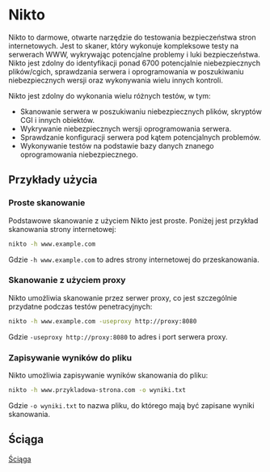# Nikto

Nikto to darmowe, otwarte narzędzie do testowania bezpieczeństwa stron internetowych. Jest to skaner, który wykonuje kompleksowe testy na serwerach WWW, wykrywając potencjalne problemy i luki bezpieczeństwa. Nikto jest zdolny do identyfikacji ponad $6700$ potencjalnie niebezpiecznych plików/cgich, sprawdzania serwera i oprogramowania w poszukiwaniu niebezpiecznych wersji oraz wykonywania wielu innych kontroli.

Nikto jest zdolny do wykonania wielu różnych testów, w tym:

- Skanowanie serwera w poszukiwaniu niebezpiecznych plików, skryptów CGI i innych obiektów.
- Wykrywanie niebezpiecznych wersji oprogramowania serwera.
- Sprawdzanie konfiguracji serwera pod kątem potencjalnych problemów.
- Wykonywanie testów na podstawie bazy danych znanego oprogramowania niebezpiecznego.

## Przykłady użycia

### Proste skanowanie

Podstawowe skanowanie z użyciem Nikto jest proste. Poniżej jest przykład skanowania strony internetowej:

```bash
nikto -h www.example.com
```

Gdzie `-h www.example.com` to adres strony internetowej do przeskanowania.

### Skanowanie z użyciem proxy

Nikto umożliwia skanowanie przez serwer proxy, co jest szczególnie przydatne podczas testów penetracyjnych:

```bash
nikto -h www.example.com -useproxy http://proxy:8080
```

Gdzie `-useproxy http://proxy:8080` to adres i port serwera proxy.

### Zapisywanie wyników do pliku

Nikto umożliwia zapisywanie wyników skanowania do pliku:

```bash
nikto -h www.przykladowa-strona.com -o wyniki.txt
```

Gdzie `-o wyniki.txt` to nazwa pliku, do którego mają być zapisane wyniki skanowania.

## Ściąga

[Ściąga](https://cdn.comparitech.com/wp-content/uploads/2019/07/NIkto-Cheat-Sheet.pdf)
